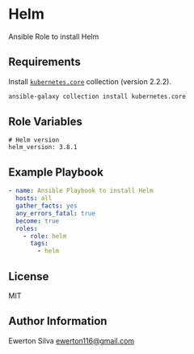 Helm
=========

Ansible Role to install Helm

Requirements
------------

Install [`kubernetes.core`](https://docs.ansible.com/ansible/latest/collections/kubernetes/core/k8s_module.html) collection (version 2.2.2).

```bash
ansible-galaxy collection install kubernetes.core
```

Role Variables
--------------

```
# Helm version
helm_version: 3.8.1
```

Example Playbook
----------------

```yaml
- name: Ansible Playbook to install Helm
  hosts: all
  gather_facts: yes
  any_errors_fatal: true
  become: true
  roles:
    - role: helm
      tags:
        - helm
```

License
-------

MIT

Author Information
------------------

Ewerton Silva <ewerton116@gmail.com>
